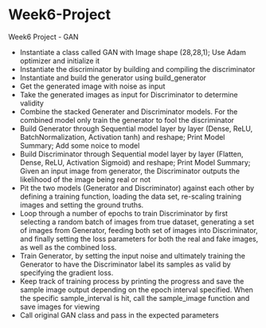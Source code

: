 # Week6-Project
Week6 Project - GAN
- Instantiate a class called GAN with Image shape (28,28,1); Use Adam optimizer and initialize it
- Instantiate the discriminator by building and compiling the discriminator
- Instantiate and build the generator using build_generator
- Get the generated image with noise as input
- Take the generated images as input for Discriminator to determine validity
- Combine the stacked Generater and Discriminator models. For the combined model only train the generator to fool the discriminator
- Build Generator through Sequential model layer by layer (Dense, ReLU, BatchNormalization, Activation tanh) and reshape; Print Model Summary; Add some noice to model
- Build Discriminator through Sequential model layer by layer (Flatten, Dense, ReLU, Activation Sigmoid) and reshape; Print Model Summary; Given an input image from generator, the Discriminator outputs the likelihood of the image being real or not
- Pit the two models (Generator and Discriminator) against each other by defining a training function, loading the data set, re-scaling training images and setting the ground truths.
- Loop through a number of epochs to train Discriminator by first selecting a random batch of images from true dataset, generating a set of images from Generator, feeding both set of images into Discriminator, and finally setting the loss parameters for both the real and fake images, as well as the combined loss.<br>
- Train Generator, by setting the input noise and ultimately training the Generator to have the Discriminator label its samples as valid by specifying the gradient loss.
- Keep track of training process by printing the progress and save the sample image output depending on the epoch interval specified. When the specific sample_interval is hit, call the sample_image function and save images for viewing
- Call original GAN class and pass in the expected parameters
